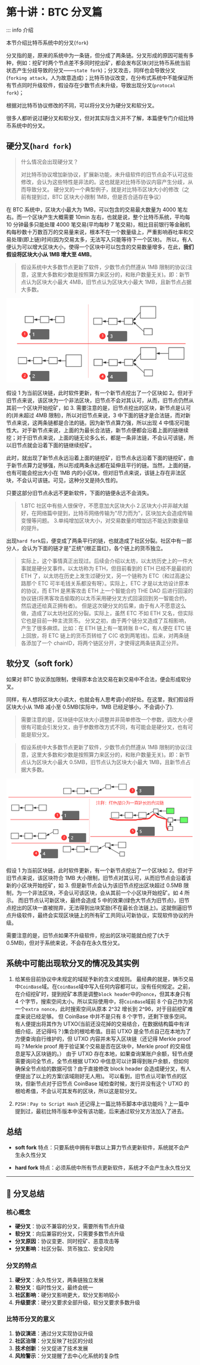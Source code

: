 # 第十讲：BTC 分叉篇

::: info 介绍

本节介绍比特币系统中的分叉(`fork`)

分叉指的是，原来的系统中为一条链，但分成了两条链。分叉形成的原因可能有多种，例如：挖矿时两个节点差不多同时挖出矿，都会发布区块(对比特币系统当前状态产生分歧导致的分叉——`state fork`)；分叉攻击，同样也会导致分叉(`forking attack`，人为故意造成)；比特币协议改变，在分布式系统中不能保证所有节点同时升级软件，假设存在少数节点未升级，导致出现分叉(`protocal fork`)；

根据对比特币协议修改的不同，可以将分叉分为硬分叉和软分叉。

很多人都听说过硬分叉和软分叉，但对其实际含义并不了解，本篇便专门介绍比特币系统中的分叉。

## 硬分叉(`hard fork`)

> 什么情况会出现硬分叉？
>
> 对比特币协议增加新协议，扩展新功能，未升级软件的旧节点会不认可这些修改，会认为这些特性是非法的。这也就是对比特币协议内容产生分歧，从而导致分叉。
> 硬分叉的一个典型例子，就是对比特币区块大小的修改（之前有提到过，BTC 区块大小限制 1MB，但是否合适存在争议）

在 BTC 系统中，区块大小最大为 1MB，可以包含的交易最大数量为 4000 笔左右。而一个区块产生大概需要 10min 左右，也就是说，整个比特币系统，平均每 10 分钟最多只能处理 4000 笔交易(平均每秒 7 笔交易)，相比目前银行等金融机构每秒数十万数百万的交易量来说，根本不在一个数量级上，严重影响吞吐率和交易处理(即上链)时间(因为交易太多，无法写入只能等待下一个区块)。
所以，有人便认为可以增大区块大小，使得一个区块中可以包含的交易数量增多，在此，**我们假设将区块大小从 1MB 增大至 4MB**。

> 假设系统中大多数节点更新了软件，少数节点仍然遵从 1MB 限制的协议(注意，这里大多数和少数是按照算力来区分的，和账户数量无关)。即：新节点认为区块大小最大 4MB，旧节点认为区块大小最大 1MB，且新节点占据大多数。

![分叉](images/img_58.png)

假设 1 为当前区块链，此时软件更新，有一个新节点挖出了一个区块如 2。但对于旧节点来说，该区块为一个非法区块，旧节点不会对其认可，从而，旧节点仍然从其前一个区块开始挖矿，如 3.
需要注意的是，旧节点挖出的区块，新节点是认可的(并未超过 4MB 限制)，所以对旧节点来说，3 中下面的链才是合法链，而对新节点来说，这两条链都是合法的链。因为新节点算力强，所以出现 4 中情况可能性大。对于新节点来说，上面的为最长合法链，新节点便都会沿着上面的链继续挖；对于旧节点来说，上面的链无论多么长，都是一条非法链，不会认可该链，所以旧节点就会沿着下面的链继续挖矿。

此时，就出现了新节点永远沿着上面的链挖矿，旧节点永远沿着下面的链挖矿，由于新节点算力足够强，所以形成两条永远都在延伸且平行的链。当然，上面的链，也有可能会挖出大小在 1MB 内的小区块，但对旧节点来说，该链上存在非法区块，不会认可该链。可见，这种分叉是持久性的。

只要这部分旧节点永远不更新软件，下面的链便永远不会消失。

> 1.BTC 社区中有些人很保守，不愿意加大区块大小 2.区块大小并非越大越好，在网络篇中提到，比特币网络传输为"尽力而为"，区块加大会造成传输变慢等问题。 3.单纯增加区块大小，对交易数量的增加远不能达到数量级的提升。

出现`hard fork`后，便变成了两条平行的链，也就造成了社区分裂。社区中有一部分人，会认为下面的链才是"正统"(根正苗红)，各个链上的货币独立。

> 实际上，这个事情真正出现过。后续会介绍以太坊，以太坊历史上的一件大事就是硬分叉事件。以太坊称为 ETH，但目前看到的 ETH 已经不是最初的 ETH 了，以太坊在历史上发生过硬分叉，另一个链称为 ETC（和过高速公路那个 ETC 可半毛钱关系都没有呀）。实际上，ETC 才是以太坊设计原本的协议，而 ETH 是黑客攻击 ETH 上一个智能合约 THE DAO 后进行回滚的协议链(将黑客攻击偷取的以太币采用硬分叉方式回滚回到另一智能合约，然后退还给真正拥有者)。
> 但是这次硬分叉的后果，由于有人不愿意这么做，造成了以太坊社区的分裂。实际上，虽然 ETC 不如 ETH 又名，但实际它也是目前一种主流货币。
> 分叉之初，由于两个链分叉造成了互相影响，产生了很多麻烦。比如：在 ETH 链上有一笔转账 B->C，有人便在 ETC 链上回放，将 ETC 链上的货币页转给了 C(C 收到两笔钱)。后来，对两条链各添加了一个 chainID，将两个链区分开，才使得这两条链真正分开。

## 软分叉（soft fork）

如果对 BTC 协议添加限制，使得原本合法交易在新交易中不合法，便会形成软分叉。

同样，有人想将区块大小调大，也就会有人思考调小的好处。在这里，我们假设将区块大小从 1MB 减小至 0.5MB(实际中，1MB 已经足够小，不会调小了).

> 需要注意的是，区块链中区块大小调整并非简单修改一个参数，调改大小便很有可能会引发分叉，由于参数修改方式不同，有可能会是硬分叉，也有可能是软分叉。

> 假设系统中大多数节点更新了软件，少数节点仍然遵从 1MB 限制的协议(注意，这里大多数和少数是按照算力来区分的，和账户数量无关)。即：新节点认为区块大小最大 0.5MB，旧节点认为区块大小最大 1MB，且新节点占据大多数。

![软分叉](images/img_59.png)

假设 1 为当前区块链，此时软件更新，有一个新节点挖出了一个区块如 2。但对于旧节点来说，该区块符合 1MB 大小限制，旧节点对其认可，从而旧节点会沿着该新的小区块开始挖矿，如 3.
但是新节点会认为该旧节点挖出区块超过 0.5MB 限制，为一个非法区块，不会认可该区块，会从其前一个小区块开始挖矿。如 4 所示。
而旧节点认可新区块，最终会造成 5 中的效果(绿色大节点为旧节点)，旧节点挖出的区块一直被抛弃，无法得到出块奖励(不在最长合法链上)。这就倒逼旧节点升级软件，最终会实现区块链上的所有矿工共同认可新协议，实现软件协议的升级。

需要注意的是，旧节点如果不升级软件，挖出的区块可能就白挖了(大于 0.5MB)，但对于系统来说，不会存在永久性分叉。

## 系统中可能出现软分叉的情况及其实例

1. 给某些目前协议中未规定的域赋予新的含义或规则。
   最经典的就是，铸币交易中`CoinBase`域。在`CoinBase`域中写入任何内容都可以，没有任何规定。之前，在介绍挖矿时，提到挖矿本质是调整`block header`中的`nonce`，但其本身只有 4 个字节，搜索空间太小。所以实际使用中，将`CoinBase`域前 8 个自己作为另一个`extra nonce`，此时搜索空间从原本 2^32 增长到 2^96，对于目前挖矿难度来说已经足够。
   但 CoinBase 中并不是只有 8 个字节，还剩下很多空间。有人便提出将其作为 UTXO(当前还没花掉的交易结合，在数据结构篇中有详细介绍，还记得吗？)集合的根哈希值。目前 UTXO 是全节点自己在本地为了方便查询自行维护的，但 UTXO 内容并未写入区块链（还记得 Merkle proof 吗？Merkle proof 用于验证某个交易是否在区块中，Merkle proof 的交易信息是写入区块链的。）
   由于 UTXO 存在本地，如果查询某账户余额，轻节点便需要询问全节点，全节点根据 UTXO 中信息可以计算得到账户余额，但如何确保全节点给的数据可信？由于直接修改 block header 会造成硬分叉，有人便提出了以上的方案(该域刚好无人用)。
   可以看到，旧节点认可新节点的区块，但新节点对于旧节点 CoinBase 域检查时候，发行并没有这个 UTXO 的根哈希值，不会认可其发布的区块，所以这是软分叉。

2. `P2SH：Pay to Script Hash`
   还记得上一篇比特币脚本中该功能吗？上一篇中提到过，最初比特币版本中没有该功能，后来通过软分叉方法加入了进去。

## 总结

- **soft fork**
  特点：只要系统中拥有半数以上算力节点更新软件，系统就不会产生永久性分叉

- **hard fork**
  特点：必须系统中所有节点更新软件，系统才不会产生永久性分叉

---

## 📝 分叉总结

### 核心概念

- **硬分叉**：协议不兼容的分叉，需要所有节点升级
- **软分叉**：向后兼容的分叉，只需要多数节点升级
- **分叉原因**：协议变更、同时挖矿、恶意攻击等
- **分叉影响**：社区分裂、货币独立、安全风险

### 分叉的特点

1. **硬分叉**：永久性分叉，两条链独立发展
2. **软分叉**：临时性分叉，最终会统一
3. **社区影响**：硬分叉影响更大，软分叉影响较小
4. **升级要求**：硬分叉要求全部升级，软分叉要求多数升级

### 比特币分叉的意义

1. **协议演进**：通过分叉实现协议升级
2. **社区治理**：分叉反映了社区的分歧
3. **技术创新**：分叉促进了技术发展
4. **风险警示**：分叉提醒了去中心化系统的复杂性
